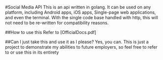#Social Media API
This is an api written in golang. It can be used on any platform, including Android apps, iOS apps, Single-page web applications, and even the terminal. With the single code base handled with http, this will not need to be re-written for compatibility reasons.

##How to use this
Refer to [OfficialDocs.pdf]

##Can I just take this and use it as I please?
Yes, you can. This is just a project to demonstrate my abilities to future employers, so feel free to refer to or use this in its entirety

